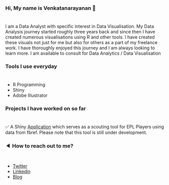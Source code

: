 ### Hi, My name is Venkatanarayanan 👋
#
I am a Data Analyst with specific interest in Data Visualisation. My Data Analysis journey started roughly three years back and since then I have created numerous visualisations using R and other tools. I have created these visuals not just for me but also for others as a part of my freelance work. I have thoroughly enjoyed this journey and I am always looking to learn more. I am available to consult for Data Analytics / Data Visualisation

### Tools I use everyday ###
#
* R Programming
* Shiny
* Adobe Illustrator

### Projects I have worked on so far ###
#
:white_check_mark: A Shiny [Application](http://165.22.210.69:3838/age-profile-app/) which serves as a scouting tool for EPL Players using data from fbref. Please note that this tool is still under development.


### :speaker: How to reach out to me? ###
#
* [Twitter](https://twitter.com/VenkyReddevil)
* [Linkedin](https://www.linkedin.com/in/venkatanarayanan-v-533643ba/)
* [Blog](https://footytistics.com/)
